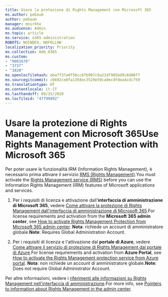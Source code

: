 ```yaml
---
title: Usare la protezione di Rights Management con Microsoft 365
ms.author: pebaum
author: pebaum
manager: mnirkhe
ms.audience: Admin
ms.topic: article
ms.service: o365-administration
ROBOTS: NOINDEX, NOFOLLOW
localization_priority: Priority
ms.collection: Adm_O365
ms.custom:
- "9001670"
- "3737"
- "3820"
ms.openlocfilehash: ebaff37a0f56cc6fb997c9a22df905bd9c8d00f7
ms.sourcegitcommit: c6692ce0fa1358ec3529e59ca0ecdfdea4cdc759
ms.translationtype: HT
ms.contentlocale: it-IT
ms.lasthandoff: 09/15/2020
ms.locfileid: "47799892"
---
```

# <a name="use-rights-management-protection-with-microsoft-365"></a><span data-ttu-id="a812c-102">Usare la protezione di Rights Management con Microsoft 365</span><span class="sxs-lookup"><span data-stu-id="a812c-102">Use Rights Management Protection with Microsoft 365</span></span>

<span data-ttu-id="a812c-103">Per poter usare le funzionalità IRM (Information Rights Management), è necessario prima attivare il servizio [RMS (Rights Management)](https://docs.microsoft.com/azure/information-protection/what-is-azure-rms).</span><span class="sxs-lookup"><span data-stu-id="a812c-103">You must activate the [Rights Management service (RMS)](https://docs.microsoft.com/azure/information-protection/what-is-azure-rms) before you can use the Information Rights Management (IRM) features of Microsoft applications and services.</span></span>

1. <span data-ttu-id="a812c-104">Per i requisiti di licenza e attivazione dall'**interfaccia di amministrazione di Microsoft 365**, vedere [Come attivare la protezione di Rights Management dall'interfaccia di amministrazione di Microsoft 365](https://docs.microsoft.com/azure/information-protection/activate-office365).</span><span class="sxs-lookup"><span data-stu-id="a812c-104">For license requirements and activation from the **Microsoft 365 admin center**, see [How to activate Rights Management Protection from Microsoft 365 admin center](https://docs.microsoft.com/azure/information-protection/activate-office365).</span></span> <span data-ttu-id="a812c-105">**Nota**: richiede un account di amministratore globale.</span><span class="sxs-lookup"><span data-stu-id="a812c-105">**Note**: Requires Global Administration Account.</span></span>

2. <span data-ttu-id="a812c-106">Per i requisiti di licenza e l'attivazione dal **portale di Azure**, vedere [Come attivare il servizio di protezione di Rights Management dal portale di Azure](https://docs.microsoft.com/azure/information-protection/activate-azure).</span><span class="sxs-lookup"><span data-stu-id="a812c-106">For license requirements and activation from **Azure Portal**, see [How to activate the Rights Management protection service from Azure portal](https://docs.microsoft.com/azure/information-protection/activate-azure).</span></span> <span data-ttu-id="a812c-107">**Nota**: non richiede un account di amministratore globale.</span><span class="sxs-lookup"><span data-stu-id="a812c-107">**Note**: Does not require Global Administrator Account.</span></span>

<span data-ttu-id="a812c-108">Per altre informazioni, vedere i [riferimenti alle informazioni su Rights Management nell'interfaccia di amministrazione](https://docs.microsoft.com/office365/enterprise/activate-rms-in-office-365).</span><span class="sxs-lookup"><span data-stu-id="a812c-108">For more info, see [Pointers to information about Rights Management in the admin center](https://docs.microsoft.com/office365/enterprise/activate-rms-in-office-365).</span></span>
